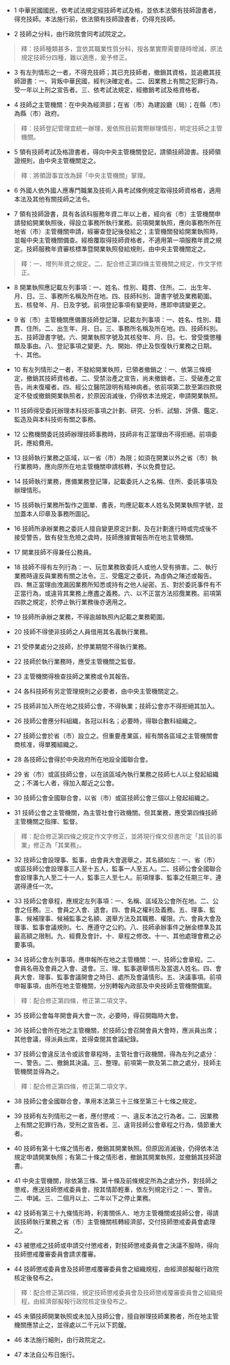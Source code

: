 * 1 中華民國國民，依考試法規定經技師考試及格，並依本法領有技師證書者，得充技師。本法施行前，依法領有技師證書者，仍得充技師。

* 2 技師之分科，由行政院會同考試院定之。

> 釋：技師種類甚多，宜依其職業性質分科，按各業實際需要隨時增減，原法規定技師分四種，難以適應，爰予修正。

* 3 有左列情形之一者，不得充技師；其已充技師者，撤銷其資格，並追繳其技師證書：一、背叛中華民國，經判決確定者。二、因業務上有關之犯罪行為，受一年以上刑之宣告者。三、依考試法規定，經撤銷考試及格資格者。

* 4 技師之主管機關：在中央為經濟部；在省（市）為建設廳（局）；在縣（市）為縣（市）政府。

> 釋：技師登記管理宜統一辦理，爰依照目前實際辦理情形，明定技師之主管機關。

* 5 領有技師考試及格證書者，得向中央主管機關登記，請領技師證書。技師領證規則，由中央主管機關定之。

> 釋：將領證事宜改為歸「中央主管機關」掌理。

* 6 外國人依外國人應專門職業及技術人員考試條例規定取得技師資格者，適用本法及其他有關技師之法令。

* 7 領有技師證書，具有各該科服務年資二年以上者，經向省（市）主管機關申請發給開業執照後，得設立事務所執行業務。前項開業執照，應向事務所所在地省（市）主管機關申請，經審查登記後發給之；主管機關發給開業執照時，並報中央主管機關備查。經檢覆取得技師資格者，不適用第一項服務年資之規定。技師服務年資審核標準暨開業執照發給規則，由中央主管機關定之。

> 釋：一、增列年資之規定。二、配合修正第四條主管機關之規定，作文字修正。

* 8 開業執照應記載左列事項：一、姓名、性別、籍貫、住所。二、出生年、月、日。三、事務所名稱及所在地。四、技師科別、證書字號及業務範圍。五、核發年、月、日及字號。前項登記事項有變更時，應即申請變更之。

* 9 省（市）主管機關應備置技師登記簿，記載左列事項：一、姓名、性別、籍貫、住所。二、出生年、月、日。三、事務所名稱及所在地。四、技師科別。五、技師證書字號。六、開業執照字號及其核發年、月、日。七、曾受獎懲種類及事由。八、登記事項之變更。九、開始、停止及恢復執行業務之日期。十、其他。

* 10 有左列情形之一者，不發給開業執照，已領者撤銷之：一、依第三條規定，撤銷其技師資格者。二、受禁治產之宣告，尚未撤銷者。三、受破產之宣告，尚未復權者。四、經公立醫院證明有精神病者。依前項第二款至第四款規定不發或撤銷開業執照者，於原因消滅後，仍得依本法規定，申請開業執照。

* 11 技師得受委託辦理本科技術事項之計劃、研究、分析、試驗、評價、鑑定、監造及與本科技術有關之事務。

* 12 公務機關委託技師辦理技師事務時，技師非有正當理由不得拒絕。前項委託，應給費用。

* 13 技師執行業務之區域，以一省（市）為限；如須在開業以外之省（市）執行業務時，應向原所在地主管機關申請核轉，予以免費登記。

* 14 技師執行業務，應備業務登記簿，記載委託人之名稱、住所、委託事項及辦理情形。

* 15 技師執行業務所製作之圖單、書表，均應記載本人姓名及開業執照字號，並加蓋本人印章及事務所圖記。

* 16 技師所承辦業務之委託人擅自變更原定計劃，及在計劃進行時或完成後不接受警告，致有發生危險之虞時，技師應據實報告所在地主管機關。

* 17 開業技師不得兼任公務員。

* 18 技師不得有左列行為：一、玩忽業務致委託人或他人受有損害。二、執行業務時違反與業務有關之法令。三、受鑑定之委託，為虛偽之陳述或報告。四、無正當理由洩漏因業務所知悉或持有之他人祕密。五、對於委託事件有不正當行為，或違背其業務上應盡之義務。六、以不正當方法招攬業務。前項第四款之規定，於停止執行業務後亦適用之。

* 19 技師所承辦之業務，不得逾越執照內記載之業務範圍。

* 20 技師不得使非技師之人員借用其名義執行業務。

* 21 受停業處分之技師，於停業期間不得執行業務。

* 22 技師於執行業務時，應受主管機關之監督。

* 23 主管機關得檢查技師之業務或令其報告。

* 24 各科技師有另定管理規則之必要者，由中央主管機關定之。

* 25 技師非加入所在地之技師公會，不得執業；技師公會亦不得拒絕其加入。

* 26 技師公會應分科組織，各冠以科名；必要時，得聯合數科組織之。

* 27 技師公會於省（市）設立之。但重要產業區，經有關各區域之主管機關會商核准，得單獨組織之。

* 28 各技師公會得於中央政府所在地設全國聯合會。

* 29 省（市）或區技師公會，以在該區域內執行業務之技師七人以上發起組織之；不滿七人者，得加入鄰近之公會。

* 30 技師公會全國聯合會，以省（市）或區技師公會三個以上發起組織之。

* 31 技師公會之主管機關，為主管社會行政機關。但其業務，應受第四條技師主管機關之指揮、監督。

> 釋：配合修正第四條之規定作文字修正，並將現行條文但書所定「其目的事業」修正為「其業務」。

* 32 技師公會設理事、監事，由會員大會選舉之，其名額如左：一、省（市）或區技師公會設理事三人至十五人，監事一人至五人。二、技師公會全國聯合會設理事九人至二十一人，監事三人至七人。前項理事、監事之任期三年，連選得連任一次。

* 33 技師公會章程，應規定左列事項：一、名稱、區域及公會所在地。二、公會之任務。三、會員之入會、退會。四、會員之權利及義務。五、理事、監事、候補理事、候補監事之名額、選舉方法及其職務、權限。六、會員大會及理事、監事會議規則。七、應遵守之公約。八、技師承辦事件之酬金標準及其最高額之限制。九、經費及會計。十、章程之修改。十一、其他處理會務之必要事項。

* 34 技師公會左列事項，應申報所在地之主管機關：一、技師公會章程。二、會員名冊及會員之入會、退會。三、理、監事選舉情形及當選人姓名。四、會員大會、理事、監事會議開會之時日、處所及會議情形。五、決議事項。前項申報事項，由所在地主管機關，分別轉報內政部及中央技師主管機關備案。

> 釋：配合修正第四條，修正第二項文字。

* 35 技師公會每年開會員大會一次，必要時，得召開臨時大會。

* 36 技師公會所在地之主管機關，於技師公會召開會員大會時，應派員出席；其他會議，得派員出席，並得查閱其會議紀錄。

* 37 技師公會違反法令或該會章程時，主管社會行政機關，得為左列之處分：一、警告。二、撤銷其決議。三、整理。前項第一款及第二款之處分，技師主管機關並得為之。

> 釋：配合修正第四條，修正第二項文字。

* 38 技師公會全國聯合會，準用本法第三十三條至第三十七條之規定。

* 39 技師有左列情形之一者，應付懲戒：一、違反本法之行為者。二、因業務上有關之犯罪行為，受刑之宣告者。三、違背技師公會章程之行為，情節重大者。

* 40 技師有第十七條之情形者，撤銷其開業執照。但原因消滅後，仍得依本法規定申請開業執照；有第二十條之情形者，撤銷其開業執照，並撤銷其技師證書。

* 41 中央主管機關，除依第三條、第十條及前條規定所為之處分外，對技師之懲戒，應送技師懲戒委員會，按其情節輕重，依左列規定行之：一、警告。二、申誡。三、二個月以上、二年以下之停止業務。

* 42 技師有第三十九條情形時，利害關係人、地方主管機關或技師公會，得請該技師執行業務之省（市）主管機關核轉經濟部，交付技師懲戒委員會處理之。

* 43 被懲戒之技師或申請交付懲戒者，對技師懲戒委員會之決議不服時，得向技師懲戒覆審委員會請求覆審。

* 44 技師懲戒委員會及技師懲戒覆審委員會之組織規程，由經濟部擬報行政院核定後發布之。

> 釋：配合修正第四條，規定技師懲戒委員會及技師懲戒覆審委員會之組織規程，由經濟部擬報行政院核定後發布之。

* 45 未領技師開業執照或未加入技師公會，擅自辦理技師業務者，所在地主管機關應禁止之，並得處以二千元以下罰鍰。

* 46 本法施行細則，由行政院定之。

* 47 本法自公布日施行。

